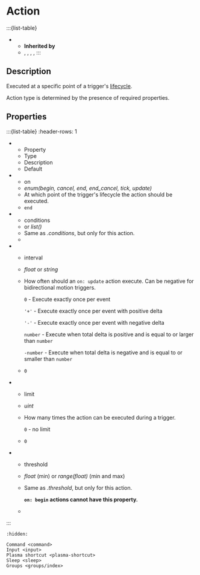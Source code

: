 # Action
:::{list-table}
* - **Inherited by**
  - [](/actions/groups/index), [](/actions/command), [](/actions/input), [](/actions/sleep), [](/actions/plasma-shortcut)
:::

## Description
Executed at a specific point of a trigger's [lifecycle](<project:/trigger.md#lifecycle>).

Action type is determined by the presence of required properties.

## Properties
:::{list-table}
:header-rows: 1

* - Property
  - Type
  - Description
  - Default

* - on
  - *enum(begin, cancel, end, end_cancel, tick, update)*
  - At which point of the trigger's lifecycle the action should be executed.
  - ``end``

* - conditions
  - *[](/conditions/index)* or *list([](/conditions/index))*
  - Same as *[](/trigger).conditions*, but only for this action.
  -

* - interval
  - *float* or *string*
  - How often should an ``on: update`` action execute. Can be negative for bidirectional motion triggers.

    ``0`` - Execute exactly once per event

    ``'+'`` - Execute exactly once per event with positive delta

    ``'-'`` - Execute exactly once per event with negative delta

    ``number`` - Execute when total delta is positive and is equal to or larger than ``number``

    ``-number`` - Execute when total delta is negative and is equal to or smaller than ``number``
  - ``0``

* - limit
  - *uint*
  - How many times the action can be executed during a trigger.

    ``0`` - no limit
  - ``0``

* - threshold
  - *float* (min) or *range(float)* (min and max)
  - Same as *[](/trigger).threshold*, but only for this action.

    **``on: begin`` actions cannot have this property.**
  -
:::

```{toctree}
:hidden:

Command <command>
Input <input>
Plasma shortcut <plasma-shortcut>
Sleep <sleep>
Groups <groups/index>
```
